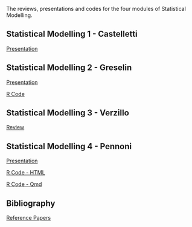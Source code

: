 
<!-- README.md is generated from README.Rmd. Please edit that file -->
<!-- https://marcozanotti.github.io/election-forecasting-review/ -->

The reviews, presentations and codes for the four modules of Statistical
Modelling.

## Statistical Modelling 1 - Castelletti

[Presentation](https://marcozanotti.github.io/statistical-modeling-reviews/stat_mod1/stat_mod1.pdf)

## Statistical Modelling 2 - Greselin

[Presentation](https://marcozanotti.github.io/statistical-modeling-reviews/stat_mod2/stat_mod2.pdf)

[R Code](stat_mod2/longclust.R)

## Statistical Modelling 3 - Verzillo

[Review](https://marcozanotti.github.io/statistical-modeling-reviews/stat_mod3/stat_mod3.pdf)

## Statistical Modelling 4 - Pennoni

[Presentation](https://marcozanotti.github.io/statistical-modeling-reviews/stat_mod4/stat_mod4.pdf)

[R Code -
HTML](https://marcozanotti.github.io/statistical-modeling-reviews/stat_mod4/missSBM.html)

[R Code - Qmd](stat_mod4/missSBM.qmd)

## Bibliography

[Reference
Papers](https://github.com/marcozanotti/statistical-modeling-reviews/tree/main/material)
